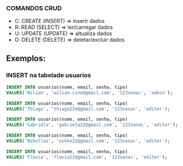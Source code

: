 ### COMANDOS CRUD

- C: CREATE (INSERT) => inserir dados
- R: READ   (SELECT) => ler/carregar dados
- U: UPDATE (UPDATE) => altualiza dados
- D: DELETE (DELETE) => deletar/excluir dados

## Exemplos:

### INSERT na tabelade usuarios
```sql
INSERT INTO usuarios(nome, email, senha, tipo)
VALUES('Wilian', 'wilian.cine@gmail.com', '123senac', 'admin');

INSERT INTO usuarios(nome, email, senha, tipo)
VALUES('Thiago', 'thiago22e@gmail.com', '123senac', 'editor');

INSERT INTO usuarios(nome, email, senha, tipo)
VALUES('Gabriela', 'gabriela22@gmail.com', '123senac', 'editor');

INSERT INTO usuarios(nome, email, senha, tipo)
VALUES('Nikollas', 'nikko22@gmail.com', '123senac', 'editor');

INSERT INTO usuarios(nome, email, senha, tipo)
VALUES('Flávia', 'flavia22@gmail.com', '123senac', 'editor');
```